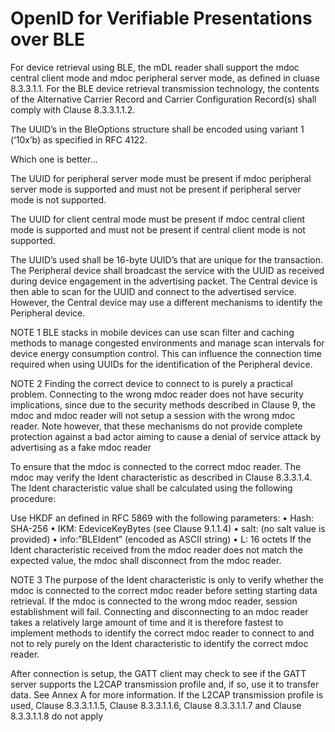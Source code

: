 # OpenID for Verifiable Presentations over BLE


For device retrieval    using BLE,   the    mDL reader shall    support the mdoc central    client mode and mdoc peripheral server mode,    as  defined in  cluase  8.3.3.1.1. 
For the BLE device retrieval    transmission    technology, the contents    of  the Alternative Carrier Record and Carrier  Configuration   Record(s) shall comply  with    Clause 8.3.3.1.1.2. 


The	UUID’s in the BleOptions structure shall be encoded using variant 1 (‘10x’b) as specified in RFC 4122.

Which one is better...

The UUID for peripheral server mode must be present if mdoc peripheral server mode is supported and must not be present if peripheral server mode is not supported.

The UUID for client central mode must be present if mdoc central client mode is supported and must not be present if central client mode is not supported.

The UUID’s used shall be 16-byte UUID’s that are unique for the transaction. The Peripheral device shall broadcast the service with the UUID as received during device engagement in the advertising packet. The Central device is then able to scan for the UUID and connect to the advertised service. However, the Central device may use a different mechanisms to identify the Peripheral device.

NOTE 1 BLE stacks in mobile devices can use scan filter and caching methods to manage congested environments and manage scan intervals for device energy consumption control. This can influence the connection time required when using UUIDs for the identification of the Peripheral device. 

NOTE 2 Finding the correct device to connect to is purely a practical problem. Connecting to the wrong mdoc reader does not have security implications, since due to the security methods described in Clause 9, the mdoc and mdoc reader will not setup a session with the wrong mdoc reader. Note however, that these mechanisms do not provide complete protection against a bad actor aiming to cause a denial of service attack by advertising as a fake mdoc reader

To ensure that the mdoc is connected to the correct mdoc reader. The mdoc may verify the Ident characteristic as described in Clause 8.3.3.1.4. The Ident characteristic value shall be calculated using the following procedure: 

Use HKDF an defined in RFC 5869 with the following parameters: 
• Hash: SHA-256 
• IKM: EdeviceKeyBytes (see Clause 9.1.1.4) 
• salt: (no salt value is provided) 
• info:”BLEIdent” (encoded as ASCII string) 
• L: 16 octets 
If the Ident characteristic received from the mdoc reader does not match the expected value, the mdoc shall disconnect from the mdoc reader. 

NOTE 3 The purpose of the Ident characteristic is only to verify whether the mdoc is connected to the correct mdoc reader before setting starting data retrieval. If the mdoc is connected to the wrong mdoc reader, session establishment will fail. Connecting and disconnecting to an mdoc reader takes a relatively large amount of time and it is therefore fastest to implement methods to identify the correct mdoc reader to connect to and not to rely purely on the Ident characteristic to identify the correct mdoc reader. 

After connection is setup, the GATT client may check to see if the GATT server supports the L2CAP transmission profile and, if so, use it to transfer data. See Annex A for more information. If the L2CAP transmission profile is used, Clause 8.3.3.1.1.5, Clause 8.3.3.1.1.6, Clause 8.3.3.1.1.7 and Clause 8.3.3.1.1.8 do not apply
